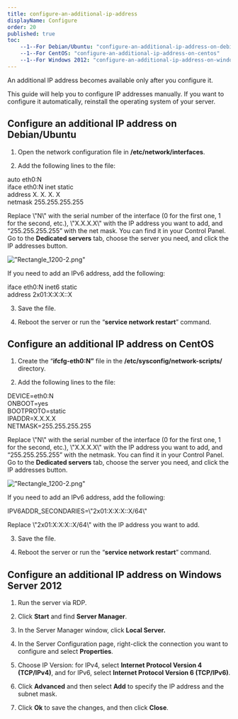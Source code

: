 ```yaml
---
title: configure-an-additional-ip-address
displayName: Configure
order: 20
published: true
toc:
    --1--For Debian/Ubuntu: "configure-an-additional-ip-address-on-debian-ubuntu"
    --1--For CentOS: "configure-an-additional-ip-address-on-centos"
    --1--For Windows 2012: "configure-an-additional-ip-address-on-windows-server-2012"
---
```



An additional IP address becomes available only after you configure it.


This guide will help you to configure IP addresses manually. If you want to configure it automatically, reinstall the operating system of your server.


Configure an additional IP address on Debian/Ubuntu
---------------------------------------------------


1. Open the network configuration file in **/etc/network/interfaces**.


2. Add the following lines to the file:


auto eth0:N  
iface eth0:N inet static  
address Х. Х. Х. Х  
netmask 255.255.255.255


Replace \\"N\\" with the serial number of the interface (0 for the first one, 1 for the second, etc.), \\"Х.Х.Х.Х\\" with the IP address you want to add, and “255.255.255.255” with the net mask. You can find it in your Control Panel. Go to the **Dedicated servers** tab, choose the server you need, and click the IP addresses button.


![\"Rectangle_1200-2.png\"](\"https://support.gcore.com/hc/article_attachments/13640001933073\")


If you need to add an IPv6 address, add the following:


iface eth0:N inet6 static  
address 2х01:Х:X:X::X


3. Save the file.


4. Reboot the server or run the “**service network restart**” command.


Configure an additional IP address on CentOS
--------------------------------------------


1. Create the “**ifcfg-eth0:N”** file in the **/etc/sysconfig/network-scripts/** directory.


2. Add the following lines to the file:


DEVICE=eth0:N  
ONBOOT=yes  
BOOTPROTO=static  
IPADDR=X.X.X.X  
NETMASK=255.255.255.255


Replace \\"N\\" with the serial number of the interface (0 for the first one, 1 for the second, etc.), \\"Х.Х.Х.Х\\" with the IP address you want to add, and “255.255.255.255” with the netmask. You can find it in your Control Panel. Go to the **Dedicated servers** tab, choose the server you need, and click the IP addresses button.


![\"Rectangle_1200-2.png\"](\"https://support.gcore.com/hc/article_attachments/13640001933073\")


If you need to add an IPv6 address, add the following:


IPV6ADDR\_SECONDARIES=\\"2х01:Х:X:X::X/64\\"


Replace \\"2х01:Х:X:X::X/64\\" with the IP address you want to add.


3. Save the file.


4. Reboot the server or run the “**service network restart**” command.


Configure an additional IP address on Windows Server 2012
---------------------------------------------------------


1. Run the server via RDP.


2. Click **Start** and find **Server Manager**.


3. In the Server Manager window, click **Local Server.**


4. In the Server Configuration page, right-click the connection you want to configure and select **Properties**.


5. Choose IP Version: for IPv4, select **Internet Protocol Version 4 (TCP/IPv4)**, and for IPv6, select **Internet Protocol Version 6 (TCP/IPv6)**.


6. Click **Advanced** and then select **Add** to specify the IP address and the subnet mask.


7. Click **Ok** to save the changes, and then click **Close**.